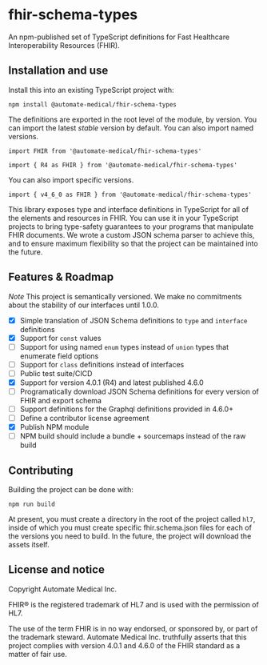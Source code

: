 # fhir-schema-types

An npm-published set of TypeScript definitions for Fast Healthcare Interoperability Resources (FHIR).

## Installation and use

Install this into an existing TypeScript project with:

`npm install @automate-medical/fhir-schema-types`

The definitions are exported in the root level of the module, by version. You can import the latest _stable_ version by default. You can also import named versions.

```
import FHIR from '@automate-medical/fhir-schema-types'

import { R4 as FHIR } from '@automate-medical/fhir-schema-types'
```

You can also import specific versions.

`import { v4_6_0 as FHIR } from '@automate-medical/fhir-schema-types'`

This library exposes type and interface definitions in TypeScript for all of the elements and resources in FHIR. You can use it in your TypeScript projects to bring type-safety guarantees to your programs that manipulate FHIR documents. We wrote a custom JSON schema parser to achieve this, and to ensure maximum flexibility so that the project can be maintained into the future.

## Features & Roadmap

*Note* This project is semantically versioned. We make no commitments about the stability of our interfaces until 1.0.0.

- [X] Simple translation of JSON Schema definitions to `type` and `interface` definitions
- [X] Support for `const` values
- [ ] Support for using named `enum` types instead of `union` types that enumerate field options
- [ ] Support for `class` definitions instead of interfaces
- [ ] Public test suite/CICD
- [X] Support for version 4.0.1 (R4) and latest published 4.6.0
- [ ] Programatically download JSON Schema definitions for every version of FHIR and export schema
- [ ] Support definitions for the Graphql definitions provided in 4.6.0+
- [ ] Define a contributor license agreement
- [X] Publish NPM module
- [ ] NPM build should include a bundle + sourcemaps instead of the raw build

## Contributing

Building the project can be done with:

`npm run build`

At present, you must create a directory in the root of the project called `hl7`, inside of which you must create specific fhir.schema.json files for each of the versions you need to build. In the future, the project will download the assets itself.

## License and notice

Copyright Automate Medical Inc.

FHIR® is the registered trademark of HL7 and is used with the permission of HL7.

The use of the term FHIR is in no way endorsed, or sponsored by, or part of the trademark steward. Automate Medical Inc. truthfully asserts that this project complies with version 4.0.1 and 4.6.0 of the FHIR standard as a matter of fair use.